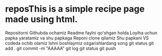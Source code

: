 # reposThis is a simple recipe page made using html.
Repositorni Githubda ochamiz Readme faylni qo'shgan holda
Loyiha uchun papka yaratamiz va shu papkaga Reponi clone qilamiz 
Shu papkani VS codeda ochib olamiz
Ishni boshlaymiz ozgarishlardang song 
git status
git add .
git commit -m "AAAAA"
git log 
git status
git push